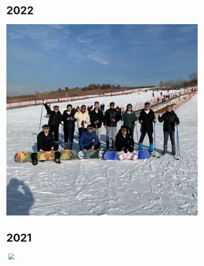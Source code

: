 # 2022
![](/huaxue.jpg)


# 2021
<p style="width:970px;">
    <img src="/biye1.jpg" align="left" width="600" hspace="5" vspace="5">
</p>
